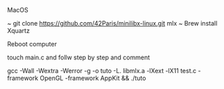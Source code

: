 MacOS

   ~ git clone https://github.com/42Paris/minilibx-linux.git mlx
   ~ Brew install Xquartz

Reboot computer

touch main.c and follw step by step and comment

gcc -Wall -Wextra -Werror -g -o tuto -L. libmlx.a -lXext -lX11 test.c -framework OpenGL -framework AppKit && ./tuto

